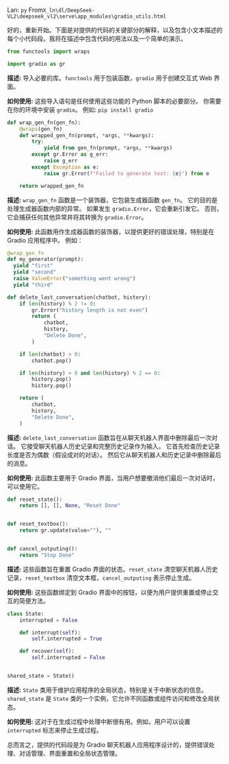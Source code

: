 Lan: `py` From`X_ln\dl/DeepSeek-VL2\deepseek_vl2\serve\app_modules\gradio_utils.html`

好的，重新开始。下面是对提供的代码的关键部分的解释，以及包含小文本描述的每个小代码段。我将在描述中包含代码的用法以及一个简单的演示。

```python
from functools import wraps

import gradio as gr
```

**描述:** 导入必要的库。`functools` 用于包装函数，`gradio` 用于创建交互式 Web 界面。

**如何使用:**  这些导入语句是任何使用这些功能的 Python 脚本的必要部分。 你需要在你的环境中安装 `gradio`。  例如: `pip install gradio`

```python
def wrap_gen_fn(gen_fn):
    @wraps(gen_fn)
    def wrapped_gen_fn(prompt, *args, **kwargs):
        try:
            yield from gen_fn(prompt, *args, **kwargs)
        except gr.Error as g_err:
            raise g_err
        except Exception as e:
            raise gr.Error(f"Failed to generate text: {e}") from e

    return wrapped_gen_fn
```

**描述:** `wrap_gen_fn` 函数是一个装饰器，它包装生成器函数 `gen_fn`。 它的目的是处理生成器函数内部的异常。  如果发生 `gradio.Error`，它会重新引发它。 否则，它会捕获任何其他异常并将其转换为 `gradio.Error`。

**如何使用:** 此函数用作生成器函数的装饰器，以提供更好的错误处理，特别是在 Gradio 应用程序中。
例如：

```python
@wrap_gen_fn
def my_generator(prompt):
  yield "first"
  yield "second"
  raise ValueError("something went wrong")
  yield "third"
```

```python
def delete_last_conversation(chatbot, history):
    if len(history) % 2 != 0:
        gr.Error("history length is not even")
        return (
            chatbot,
            history,
            "Delete Done",
        )

    if len(chatbot) > 0:
        chatbot.pop()

    if len(history) > 0 and len(history) % 2 == 0:
        history.pop()
        history.pop()

    return (
        chatbot,
        history,
        "Delete Done",
    )
```

**描述:** `delete_last_conversation` 函数旨在从聊天机器人界面中删除最后一次对话。 它接受聊天机器人历史记录和完整历史记录作为输入。  它首先检查历史记录长度是否为偶数（假设成对的对话）。  然后它从聊天机器人和历史记录中删除最后的消息。

**如何使用:**  此函数主要用于 Gradio 界面，当用户想要撤消他们最后一次对话时，可以使用它。

```python
def reset_state():
    return [], [], None, "Reset Done"


def reset_textbox():
    return gr.update(value=""), ""


def cancel_outputing():
    return "Stop Done"
```

**描述:** 这些函数旨在重置 Gradio 界面的状态。`reset_state` 清空聊天机器人历史记录，`reset_textbox` 清空文本框，`cancel_outputing` 表示停止生成。

**如何使用:** 这些函数绑定到 Gradio 界面中的按钮，以便为用户提供重置或停止交互的简便方法。

```python
class State:
    interrupted = False

    def interrupt(self):
        self.interrupted = True

    def recover(self):
        self.interrupted = False


shared_state = State()
```

**描述:** `State` 类用于维护应用程序的全局状态，特别是关于中断状态的信息。`shared_state` 是 `State` 类的一个实例，它允许不同函数或组件访问和修改全局状态。

**如何使用:** 这对于在生成过程中处理中断很有用。例如，用户可以设置 `interrupted` 标志来停止生成过程。

总而言之，提供的代码段是为 Gradio 聊天机器人应用程序设计的，提供错误处理、对话管理、界面重置和全局状态管理。
